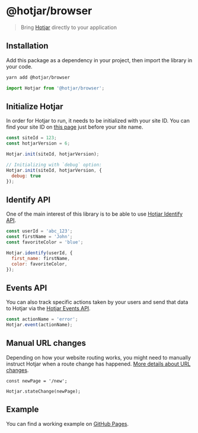 # @hotjar/browser

> Bring [Hotjar](https://www.hotjar.com/) directly to your application

## Installation

Add this package as a dependency in your project, then import the library in your code.

```bash
yarn add @hotjar/browser
```


```javascript
import Hotjar from '@hotjar/browser';
```


## Initialize Hotjar

In order for Hotjar to run, it needs to be initialized with your site ID.
You can find your site ID on [this page](https://insights.hotjar.com/site/list) just before your site name.

```javascript
const siteId = 123;
const hotjarVersion = 6;

Hotjar.init(siteId, hotjarVersion);

// Initializing with `debug` option:
Hotjar.init(siteId, hotjarVersion, {
  debug: true
});
```

## Identify API

One of the main interest of this library is to be able to use [Hotjar Identify API](https://help.hotjar.com/hc/en-us/articles/360033640653-Identify-API-Reference).

```javascript
const userId = 'abc_123';
const firstName = 'John';
const favoriteColor = 'blue';

Hotjar.identify(userId, {
  first_name: firstName,
  color: favoriteColor,
});
```

## Events API

You can also track specific actions taken by your users and send that data to Hotjar via the [Hotjar Events API]("https://help.hotjar.com/hc/en-us/articles/4405109971095-Events-API-Reference").

```javascript
const actionName = 'error';
Hotjar.event(actionName);
```

## Manual URL changes

Depending on how your website routing works, you might need to manually instruct Hotjar when a route change has happened. [More details about URL changes](https://help.hotjar.com/hc/en-us/articles/360034378534).

```
const newPage = '/new';

Hotjar.stateChange(newPage);
```

## Example

You can find a working example on [GitHub Pages](https://hotjar.github.io/hotjar-js/).
